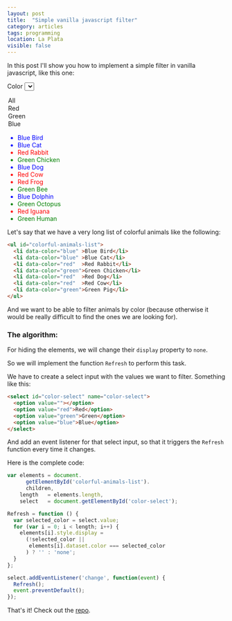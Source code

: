 ```yaml
---
layout: post
title:  "Simple vanilla javascript filter"
category: articles
tags: programming
location: La Plata
visible: false
---
```


In this post I'll show you how to implement a simple filter in vanilla javascript, like this one:

<label for="color-select">Color</label>
<select id="color-select" name="color-select">
  <option value="">All</option>
  <option value="red">Red</option>
  <option value="green">Green</option>
  <option value="blue">Blue</option>
</select>

<style>
#colorful-animals-list li {
  margin-bottom:0px;
}
</style>

<ul id="colorful-animals-list">
  <li data-color="blue"  style="color:blue;">Blue Bird</li>
  <li data-color="blue"  style="color:blue;">Blue Cat</li>
  <li data-color="red"   style="color:red;">Red Rabbit</li>
  <li data-color="green" style="color:green;">Green Chicken</li>
  <li data-color="blue"  style="color:blue;">Blue Dog</li>
  <li data-color="red"   style="color:red;">Red Cow</li>
  <li data-color="red"   style="color:red;">Red Frog</li>
  <li data-color="green" style="color:green;">Green Bee</li>
  <li data-color="blue"  style="color:blue;">Blue Dolphin</li>
  <li data-color="green" style="color:green;">Green Octopus</li>
  <li data-color="red"   style="color:red;">Red Iguana</li>
  <li data-color="green" style="color:green;">Green Human</li>
</ul>

<script>

var Refresh = (function () {
  var elements = document.getElementById('colorful-animals-list').children,
      length   = elements.length,
      select   = document.getElementById('color-select');

  select.addEventListener('change', function(event) {
    Refresh();
    event.preventDefault();
  });

  return function () {
    var selected_color = select.value;
    for (var i = 0; i < length; i++) {
      elements[i].style.display =
        (!selected_color || elements[i].dataset.color === selected_color) ? '' : 'none';
    }
  };
})();

</script>


Let's say that we have a very long list of colorful animals like the following:
<div style="clear:both;"></div>


``` html
<ul id="colorful-animals-list">
  <li data-color="blue" >Blue Bird</li>
  <li data-color="blue" >Blue Cat</li>
  <li data-color="red"  >Red Rabbit</li>
  <li data-color="green">Green Chicken</li>
  <li data-color="red"  >Red Dog</li>
  <li data-color="red"  >Red Cow</li>
  <li data-color="green">Green Pig</li>
</ul>
```

And we want to be able to filter animals by color (because otherwise it would be really difficult to find the ones we are looking for).

<!-- This is not the algorithm. -->
<!-- This algorithm can't find Jesus. -->
<!-- Keep looking for the algorithm. -->

### The algorithm:

For hiding the elements, we will change their <code>display</code> property to <code>none</code>.

So we will implement the function <code>Refresh</code> to perform this task.

We have to create a select input with the values we want to filter. Something like this:

``` html
<select id="color-select" name="color-select">
  <option value=""></option>
  <option value="red">Red</option>
  <option value="green">Green</option>
  <option value="blue">Blue</option>
</select>
```

And add an event listener for that select input, so that it triggers the <code>Refresh</code> function every time it changes.

Here is the complete code:

``` javascript
var elements = document.
      getElementById('colorful-animals-list').
      children,
    length   = elements.length,
    select   = document.getElementById('color-select');

Refresh = function () {
  var selected_color = select.value;
  for (var i = 0; i < length; i++) {
    elements[i].style.display =
      (!selected_color ||
       elements[i].dataset.color === selected_color
      ) ? '' : 'none';
  }
};

select.addEventListener('change', function(event) {
  Refresh();
  event.preventDefault();
});
```

That's it! Check out the [repo][gh].


[gh]: https://github.com/nicanor/javascript-filter
[vanilla]: http://vanilla-js.com/
